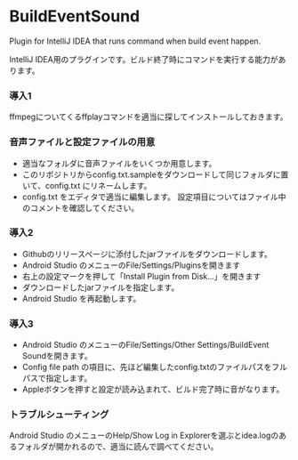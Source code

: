 # BuildEventSound
Plugin for IntelliJ IDEA that runs command when build event happen.

IntelliJ IDEA用のプラグインです。ビルド終了時にコマンドを実行する能力があります。

### 導入1
ffmpegについてくるffplayコマンドを適当に探してインストールしておきます。

### 音声ファイルと設定ファイルの用意
- 適当なフォルダに音声ファイルをいくつか用意します。
- このリポジトリからconfig.txt.sampleをダウンロードして同じフォルダに置いて、config.txt にリネームします。
- config.txt をエディタで適当に編集します。 設定項目についてはファイル中のコメントを確認してください。

### 導入2
- Githubのリリースページに添付したjarファイルをダウンロードします。
- Android Studio のメニューのFile/Settings/Pluginsを開きます
- 右上の設定マークを押して「Install Plugin from Disk…」を開きます
- ダウンロードしたjarファイルを指定します。
- Android Studio を再起動します。

### 導入3
- Android Studio のメニューのFile/Settings/Other Settings/BuildEvent Soundを開きます。
- Config file path の項目に、先ほど編集したconfig.txtのファイルパスをフルパスで指定します。
- Appleボタンを押すと設定が読み込まれて、ビルド完了時に音がなります。

### トラブルシューティング
Android Studio のメニューのHelp/Show Log in Explorerを選ぶとidea.logのあるフォルダが開かれるので、適当に読んで調べてください。
 
